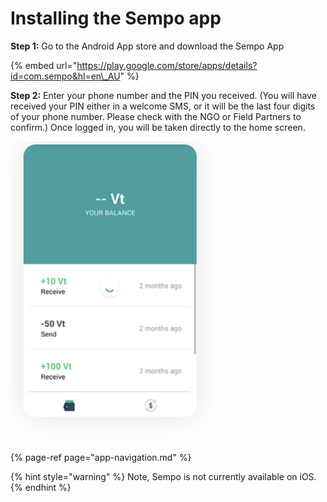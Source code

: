 # Installing the Sempo app

**Step 1:** Go to the Android App store and download the Sempo App

{% embed url="https://play.google.com/store/apps/details?id=com.sempo&hl=en\_AU" %}

**Step 2:** Enter your phone number and the PIN you received. \(You will have received your PIN either in a welcome SMS, or it will be the last four digits of your phone number. Please check with the NGO or Field Partners to confirm.\) Once logged in, you will be taken directly to the home screen.

![Home Screen](../.gitbook/assets/1y5ibvix5ale3b9b2t62xydrdx1k04ae_t5crfk9rbg.png)

{% page-ref page="app-navigation.md" %}

{% hint style="warning" %}
Note, Sempo is not currently available on iOS.
{% endhint %}

